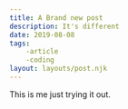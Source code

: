 ```yaml
---
title: A Brand new post
description: It's different
date: 2019-08-08
tags:
    -article
    -coding
layout: layouts/post.njk
---
```


This is me just trying it out.